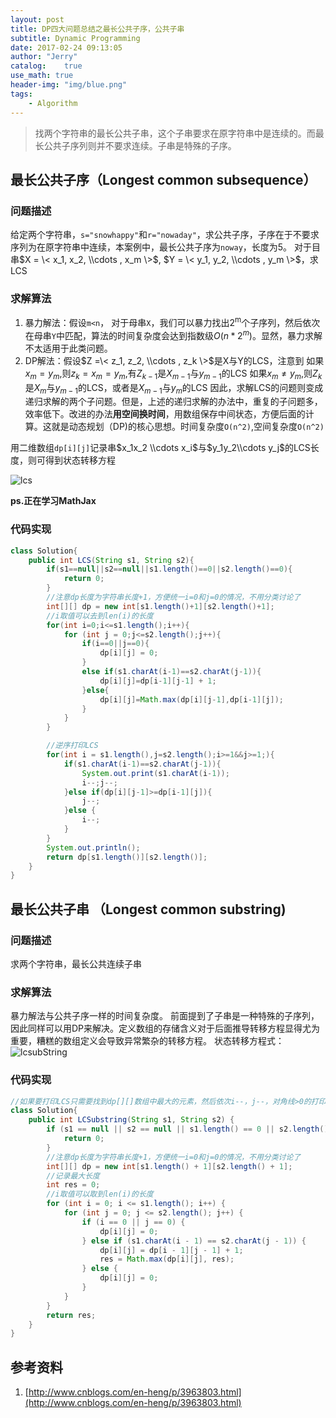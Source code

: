 ```yaml
---
layout: post
title: DP四大问题总结之最长公共子序，公共子串
subtitle: Dynamic Programming
date: 2017-02-24 09:13:05
author: "Jerry"
catalog:    true
use_math: true
header-img: "img/blue.png"
tags:
    - Algorithm
---
```


> 找两个字符串的最长公共子串，这个子串要求在原字符串中是连续的。而最长公共子序列则并不要求连续。子串是特殊的子序。

## 最长公共子序（Longest common subsequence）

### 问题描述
给定两个字符串，`s="snowhappy"`和`r="nowaday"`，求公共子序，子序在于不要求序列为在原字符串中连续，本案例中，最长公共子序为`noway`，长度为5。
对于目串$X = \< x_1, x_2, \\cdots , x_m \>$, $Y = \< y_1, y_2, \\cdots , y_m \>$，求LCS

### 求解算法
1. 暴力解法：假设`m<n`， 对于母串`X`，我们可以暴力找出2<sup>m</sup>个子序列，然后依次在母串`Y`中匹配，算法的时间复杂度会达到指数级$O(n*2^m)$。显然，暴力求解不太适用于此类问题。
2. DP解法：假设$Z =\< z_1, z_2, \\cdots , z_k \>$是X与Y的LCS，注意到
    如果$x_m = y_m$,则$z_k = x_m = y_m$,有$Z_{k-1}$是$X_{m-1}$与$y_{m-1}$的LCS
    如果$x_m \ne y_m$,则$Z_{k}$是$X_{m}$与$y_{m-1}$的LCS，或者是$X_{m-1}$与$y_{m}$的LCS
因此，求解LCS的问题则变成递归求解的两个子问题。但是，上述的递归求解的办法中，重复的子问题多，效率低下。改进的办法**用空间换时间**，用数组保存中间状态，方便后面的计算。这就是动态规划（DP)的核心思想。时间复杂度`O(n^2)`,空间复杂度`O(n^2)`

用二维数组`dp[i][j]`记录串$x_1x_2 \\cdots x_i$与$y_1y_2\\cdots y_j$的LCS长度，则可得到状态转移方程

![lcs](http://ocdga6wo9.bkt.clouddn.com/lcs.png)

**ps.正在学习MathJax**

### 代码实现

```java
class Solution{
    public int LCS(String s1, String s2){
        if(s1==null||s2==null||s1.length()==0||s2.length()==0){
            return 0;
        }
        //注意dp长度为字符串长度+1，方便统一i=0和j=0的情况，不用分类讨论了
        int[][] dp = new int[s1.length()+1][s2.length()+1];
        //i取值可以去到len(i)的长度
        for(int i=0;i<=s1.length();i++){
            for (int j = 0;j<=s2.length();j++){
                if(i==0||j==0){
                    dp[i][j] = 0;
                }
                else if(s1.charAt(i-1)==s2.charAt(j-1)){
                    dp[i][j]=dp[i-1][j-1] + 1;
                }else{
                    dp[i][j]=Math.max(dp[i][j-1],dp[i-1][j]);
                }
            }
        }

        //逆序打印LCS
        for(int i = s1.length(),j=s2.length();i>=1&&j>=1;){
            if(s1.charAt(i-1)==s2.charAt(j-1)){
                System.out.print(s1.charAt(i-1));
                i--;j--;
            }else if(dp[i][j-1]>=dp[i-1][j]){
                j--;
            }else {
                i--;
            }
        }
        System.out.println();
        return dp[s1.length()][s2.length()];
    }
}
```

## 最长公共子串 （Longest common substring)

### 问题描述
求两个字符串，最长公共连续子串

### 求解算法
暴力解法与公共子序一样的时间复杂度。
前面提到了子串是一种特殊的子序列，因此同样可以用DP来解决。定义数组的存储含义对于后面推导转移方程显得尤为重要，糟糕的数组定义会导致异常繁杂的转移方程。
状态转移方程式：
![lcsubString](http://ocdga6wo9.bkt.clouddn.com//lcs.pnglcsubstring.png)


### 代码实现

```java
//如果要打印LCS只需要找到dp[][]数组中最大的元素，然后依次i--，j--，对角线>0的打印出来即可
class Solution{
    public int LCSubstring(String s1, String s2) {
        if (s1 == null || s2 == null || s1.length() == 0 || s2.length() == 0) {
            return 0;
        }
        //注意dp长度为字符串长度+1，方便统一i=0和j=0的情况，不用分类讨论了
        int[][] dp = new int[s1.length() + 1][s2.length() + 1];
        //记录最大长度
        int res = 0;
        //i取值可以取到len(i)的长度
        for (int i = 0; i <= s1.length(); i++) {
            for (int j = 0; j <= s2.length(); j++) {
                if (i == 0 || j == 0) {
                    dp[i][j] = 0;
                } else if (s1.charAt(i - 1) == s2.charAt(j - 1)) {
                    dp[i][j] = dp[i - 1][j - 1] + 1;
                    res = Math.max(dp[i][j], res);
                } else {
                    dp[i][j] = 0;
                }
            }
        }
        return res;
    }
}
```

## 参考资料

1. [http://www.cnblogs.com/en-heng/p/3963803.html](http://www.cnblogs.com/en-heng/p/3963803.html)